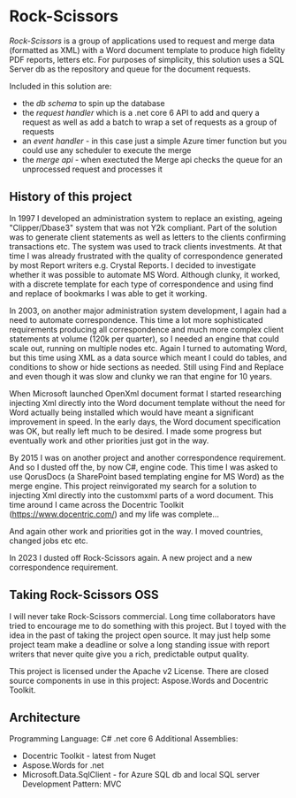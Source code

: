 # Rock-Scissors

_Rock-Scissors_ is a group of applications used to request and merge data (formatted as XML) with a Word document template to produce high fidelity PDF reports, letters etc. For purposes of simplicity, this solution uses a SQL Server db as the repository and queue for the document requests.

Included in this solution are:
- the _db schema_ to spin up the database
- the _request handler_ which is a .net core 6 API to add and query a request as well as add a batch to wrap a set of requests as a group of requests
- an _event handler_ - in this case just a simple Azure timer function but you could use any scheduler to execute the merge
- the _merge api_ - when exectuted the Merge api checks the queue for an unprocessed request and processes it

## History of this project
In 1997 I developed an administration system to replace an existing, ageing "Clipper/Dbase3" system that was not Y2k compliant. Part of the solution was to generate client statements as well as letters to the clients confirming transactions etc. The system was used to track clients investments. At that time I was already frustrated with the quality of correspondence generated by most Report writers e.g. Crystal Reports. I decided to investigate whether it was possible to automate MS Word. Although clunky, it worked, with a discrete template for each type of correspondence and using find and replace of bookmarks I was able to get it working.

In 2003, on another major administration system development, I again had a need to automate correspondence. This time a lot more sophisticated requirements producing all correspondence and much more complex client statements at volume (120k per quarter), so I needed an engine that could scale out, running on multiple nodes etc. Again I turned to automating Word, but this time using XML as a data source which meant I could do tables, and conditions to show or hide sections as needed. Still using Find and Replace and even though it was slow and clunky we ran that engine for 10 years.

When Microsoft launched OpenXml document format I started researching injecting Xml directly into the Word document template without the need for Word actually being installed which would have meant a significant improvement in speed. In the early days, the Word document specification was OK, but really left much to be desired. I made some progress but eventually work and other priorities just got in the way.

By 2015 I was on another project and another correspondence requirement. And so I dusted off the, by now C#, engine code. This time I was asked to use QorusDocs (a SharePoint based templating engine for MS Word) as the merge engine. This project reinvigorated my search for a solution to injecting Xml directly into the customxml parts of a word document. This time around I came across the Docentric Toolkit (https://www.docentric.com/) and my life was complete...

And again other work and priorities got in the way. I moved countries, changed jobs etc etc.

In 2023 I dusted off Rock-Scissors again. A new project and a new correspondence requirement.

## Taking Rock-Scissors OSS
I will never take Rock-Scissors commercial. Long time collaborators have tried to encourage me to do something with this project. But I toyed with the idea in the past of taking the project open source. It may just help some project team make a deadline or solve a long standing issue with report writers that never quite give you a rich, predictable output quality.

This project is licensed under the Apache v2 License. There are closed source components in use in this project: Aspose.Words and Docentric Toolkit.



## Architecture
Programming Language: C# .net core 6
Additional Assemblies:
- Docentric Toolkit - latest from Nuget
- Aspose.Words for .net 
- Microsoft.Data.SqlClient - for Azure SQL db and local SQL server
Development Pattern: MVC
